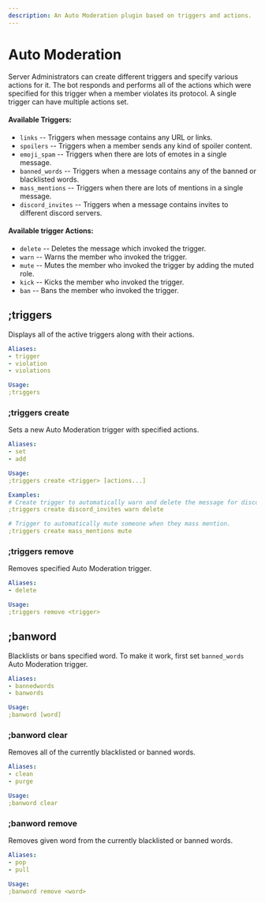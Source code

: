 ```yaml
---
description: An Auto Moderation plugin based on triggers and actions.
---
```


# Auto Moderation

Server Administrators can create different triggers and specify various actions for it. The bot responds and performs all of the actions which were specified for this trigger when a member violates its protocol. A single trigger can have multiple actions set.

#### Available Triggers:

* `links` -- Triggers when message contains any URL or links.
* `spoilers` -- Triggers when a member sends any kind of spoiler content.
* `emoji_spam` -- Triggers when there are lots of emotes in a single message.
* `banned_words` -- Triggers when a message contains any of the banned or blacklisted words.
* `mass_mentions` -- Triggers when there are lots of mentions in a single message.
* `discord_invites` -- Triggers when a message contains invites to different discord servers.

#### Available trigger Actions:

* `delete` -- Deletes the message which invoked the trigger.
* `warn` -- Warns the member who invoked the trigger.
* `mute` -- Mutes the member who invoked the trigger by adding the muted role.
* `kick` -- Kicks the member who invoked the trigger.
* `ban` -- Bans the member who invoked the trigger.

## ;triggers

Displays all of the active triggers along with their actions.

```yaml
Aliases:
- trigger
- violation
- violations

Usage:
;triggers
```

### ;triggers create

Sets a new Auto Moderation trigger with specified actions.

```yaml
Aliases:
- set
- add

Usage:
;triggers create <trigger> [actions...]

Examples:
# Create trigger to automatically warn and delete the message for discord invites.
;triggers create discord_invites warn delete

# Trigger to automatically mute someone when they mass mention.
;triggers create mass_mentions mute
```

### ;triggers remove

Removes specified Auto Moderation trigger.

```yaml
Aliases:
- delete

Usage:
;triggers remove <trigger>
```

## ;banword

Blacklists or bans specified word. To make it work, first set `banned_words` Auto Moderation trigger.

```yaml
Aliases:
- bannedwords
- banwords

Usage:
;banword [word]
```

### ;banword clear

Removes all of the currently blacklisted or banned words.

```yaml
Aliases:
- clean
- purge

Usage:
;banword clear
```

### ;banword remove

Removes given word from the currently blacklisted or banned words.

```yaml
Aliases:
- pop
- pull

Usage:
;banword remove <word>
```

